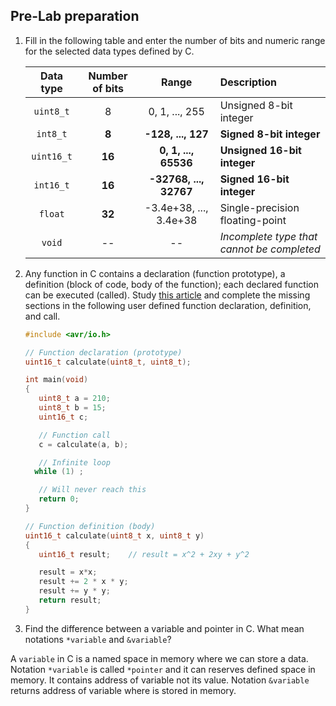 ## Pre-Lab preparation

1. Fill in the following table and enter the number of bits and numeric range for the selected data types defined by C.

   | **Data type** | **Number of bits** | **Range** | **Description** |
   | :-: | :-: | :-: | :-- |
   | `uint8_t`  | 8 | 0, 1, ..., 255 | Unsigned 8-bit integer |
   | `int8_t`   | __8__ | __-128, ..., 127__ | __Signed 8-bit integer__ |
   | `uint16_t` | __16__ | __0, 1, ..., 65536__ | __Unsigned 16-bit integer__ |
   | `int16_t`  | __16__ | __-32768, ..., 32767__ | __Signed 16-bit integer__ |
   | `float`    | __32__ | -3.4e+38, ..., 3.4e+38 | Single-precision floating-point |
   | `void`     | -- | -- | *Incomplete type that cannot be completed* |

2. Any function in C contains a declaration (function prototype), a definition (block of code, body of the function); each declared function can be executed (called). Study [this article](https://www.programiz.com/c-programming/c-user-defined-functions) and complete the missing sections in the following user defined function declaration, definition, and call.

   ```c
   #include <avr/io.h>

   // Function declaration (prototype)
   uint16_t calculate(uint8_t, uint8_t);

   int main(void)
   {
      uint8_t a = 210;
      uint8_t b = 15;
      uint16_t c;

      // Function call
      c = calculate(a, b);

      // Infinite loop
     while (1) ;

      // Will never reach this
      return 0;
   }

   // Function definition (body)
   uint16_t calculate(uint8_t x, uint8_t y)
   {
      uint16_t result;    // result = x^2 + 2xy + y^2

      result = x*x;
      result += 2 * x * y;
      result += y * y;
      return result;
   }
   ```

3. Find the difference between a variable and pointer in C. What mean notations `*variable` and `&variable`?

A `variable` in C is a named space in memory where we can store a data.
Notation `*variable` is called `*pointer` and it can reserves defined space in memory. It contains address of variable not its value.
Notation `&variable` returns address of variable where is stored in memory.
